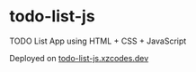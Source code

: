 # todo-list-js

TODO List App using HTML + CSS + JavaScript

Deployed on [todo-list-js.xzcodes.dev](todo-list-js.xzcodes.dev)
